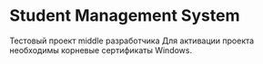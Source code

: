 # Student Management System 
Тестовый проект middle разработчика
Для активации проекта необходимы корневые сертификаты Windows. 


